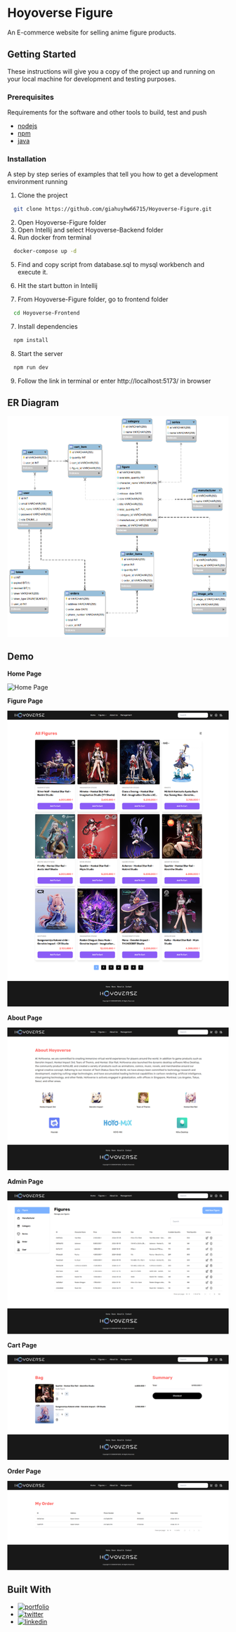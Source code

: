 # Hoyoverse Figure

An E-commerce website for selling anime figure products.

## Getting Started

These instructions will give you a copy of the project up and running on
your local machine for development and testing purposes.

### Prerequisites

Requirements for the software and other tools to build, test and push

-   [nodejs](https://nodejs.org/en/download/)
-   [npm](https://docs.npmjs.com/downloading-and-installing-node-js-and-npm)
-   [java](https://www.oracle.com/java/technologies/downloads/)

### Installation

A step by step series of examples that tell you how to get a development
environment running

1. Clone the project

```bash
  git clone https://github.com/giahuyhw66715/Hoyoverse-Figure.git
```

2. Open Hoyoverse-Figure folder
3. Open Intellij and select Hoyoverse-Backend folder
4. Run docker from terminal

```bash
  docker-compose up -d
```

5. Find and copy script from database.sql to mysql workbench and execute it.

6. Hit the start button in Intellij

7. From Hoyoverse-Figure folder, go to frontend folder

```bash
  cd Hoyoverse-Frontend
```

7. Install dependencies

```bash
  npm install
```

8. Start the server

```bash
  npm run dev
```

9. Follow the link in terminal or enter http://localhost:5173/ in browser

## ER Diagram

![ERD Diagram](./Demo/erd.png)

## Demo

**Home Page**

![Home Page](./Demo/home-page.png)

**Figure Page**

![Figure Page](./Demo/figure-page.png)

**About Page**

![About Page](./Demo/about-page.png)

**Admin Page**

![Admin Page](./Demo/admin-page.png)

**Cart Page**

![Cart Page](./Demo/cart-page.png)

**Order Page**

![Order Page](./Demo/order-page.png)

## Built With

-   [![portfolio](https://img.shields.io/badge/React-2E364A?style=for-the-badge&logo=react&logoColor=61D9FA)](https://katherineoelsner.com/)
-   [![twitter](https://img.shields.io/badge/tailwind_css-0B1120?style=for-the-badge&logo=tailwindcss&logoColor=16BECB)](https://twitter.com/)
-   [![linkedin](https://img.shields.io/badge/Spring_Boot-6DB33F?style=for-the-badge&logo=springboot&logoColor=white)](https://www.linkedin.com/)
